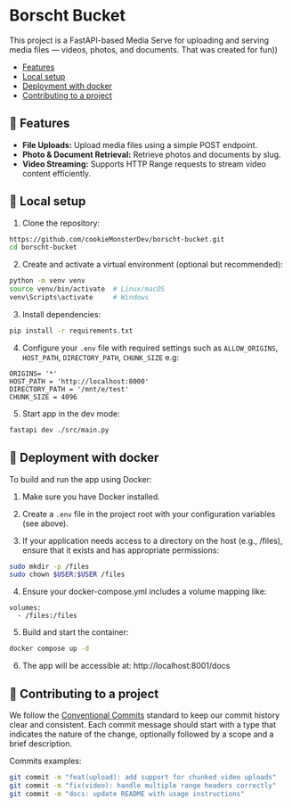 # Borscht Bucket

This project is a FastAPI-based Media Serve for uploading and serving media files — videos, photos, and documents. That was created for fun))

- [Features](#-features)
- [Local setup](#-local-setup)
- [Deployment with docker](#-deployment-with-docker)
- [Contributing to a project](#-contributing-to-a-project)

## 📖 Features

- **File Uploads:** Upload media files using a simple POST endpoint.
- **Photo & Document Retrieval:** Retrieve photos and documents by slug.
- **Video Streaming:** Supports HTTP Range requests to stream video content efficiently.


## 🚀 Local setup

1. Clone the repository:

```bash
https://github.com/cookieMonsterDev/borscht-bucket.git
cd borscht-bucket
```

2. Create and activate a virtual environment (optional but recommended):

```bash
python -m venv venv
source venv/bin/activate  # Linux/macOS
venv\Scripts\activate     # Windows
```

3. Install dependencies:

```bash
pip install -r requirements.txt
```

4. Configure your `.env` file with required settings such as `ALLOW_ORIGINS`, `HOST_PATH`, `DIRECTORY_PATH`, `CHUNK_SIZE` e.g:

```env
ORIGINS= '*'
HOST_PATH = 'http://localhost:8000'
DIRECTORY_PATH = '/mnt/e/test'
CHUNK_SIZE = 4096
```

5. Start app in the dev mode:

```bash
fastapi dev ./src/main.py
```

## 💾 Deployment with docker

To build and run the app using Docker:

1. Make sure you have Docker installed.

2. Create a `.env` file in the project root with your configuration variables (see above).

3. If your application needs access to a directory on the host (e.g., /files), ensure that it exists and has appropriate permissions:

```bash 
sudo mkdir -p /files
sudo chown $USER:$USER /files
```

4. Ensure your docker-compose.yml includes a volume mapping like:

``` 
volumes:
  - /files:/files
``` 

5. Build and start the container:

```bash 
docker compose up -d
```

6. The app will be accessible at: http://localhost:8001/docs


## 📝 Contributing to a project

We follow the [Conventional Commits](https://www.conventionalcommits.org/en/v1.0.0/) standard to keep our commit history clear and consistent. Each commit message should start with a type that indicates the nature of the change, optionally followed by a scope and a brief description.

Commits examples:

```bash
git commit -m "feat(upload): add support for chunked video uploads"
git commit -m "fix(video): handle multiple range headers correctly"
git commit -m "docs: update README with usage instructions"
```
